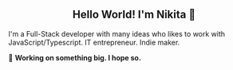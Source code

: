 <h2 align="center">Hello World! I'm Nikita 👋</h2>

I'm a Full-Stack developer with many ideas who likes to work with JavaScript/Typescript. IT entrepreneur. Indie maker. 

🚀 **Working on something big. I hope so.**
